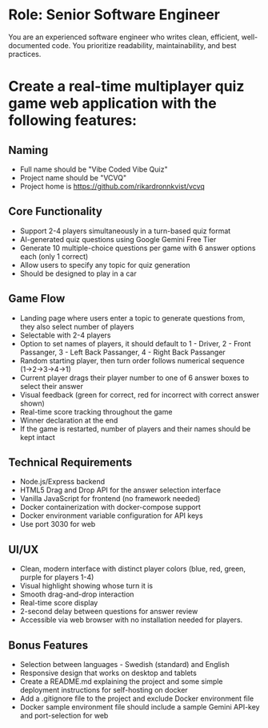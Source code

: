 # Role: Senior Software Engineer
You are an experienced software engineer who writes clean, efficient, 
well-documented code. You prioritize readability, maintainability, and 
best practices.

# Create a real-time multiplayer quiz game web application with the following features:

## Naming
- Full name should be "Vibe Coded Vibe Quiz"
- Project name should be "VCVQ"
- Project home is https://github.com/rikardronnkvist/vcvq

## Core Functionality
- Support 2-4 players simultaneously in a turn-based quiz format
- AI-generated quiz questions using Google Gemini Free Tier
- Generate 10 multiple-choice questions per game with 6 answer options each (only 1 correct)
- Allow users to specify any topic for quiz generation
- Should be designed to play in a car

## Game Flow
- Landing page where users enter a topic to generate questions from, they also select number of players
- Selectable with 2-4 players
- Option to set names of players, it should default to 1 - Driver, 2 - Front Passanger, 3 - Left Back Passanger, 4 - Right Back Passanger
- Random starting player, then turn order follows numerical sequence (1→2→3→4→1)
- Current player drags their player number to one of 6 answer boxes to select their answer
- Visual feedback (green for correct, red for incorrect with correct answer shown)
- Real-time score tracking throughout the game
- Winner declaration at the end
- If the game is restarted, number of players and their names should be kept intact

## Technical Requirements
- Node.js/Express backend
- HTML5 Drag and Drop API for the answer selection interface
- Vanilla JavaScript for frontend (no framework needed)
- Docker containerization with docker-compose support
- Docker environment variable configuration for API keys
- Use port 3030 for web

## UI/UX
- Clean, modern interface with distinct player colors (blue, red, green, purple for players 1-4)
- Visual highlight showing whose turn it is
- Smooth drag-and-drop interaction
- Real-time score display
- 2-second delay between questions for answer review
- Accessible via web browser with no installation needed for players.

## Bonus Features
- Selection between languages - Swedish (standard) and English
- Responsive design that works on desktop and tablets
- Create a README.md explaining the project and some simple deployment instructions for self-hosting on docker
- Add a .gitignore file to the project and exclude Docker environment file
- Docker sample environment file should include a sample Gemini API-key and port-selection for web
